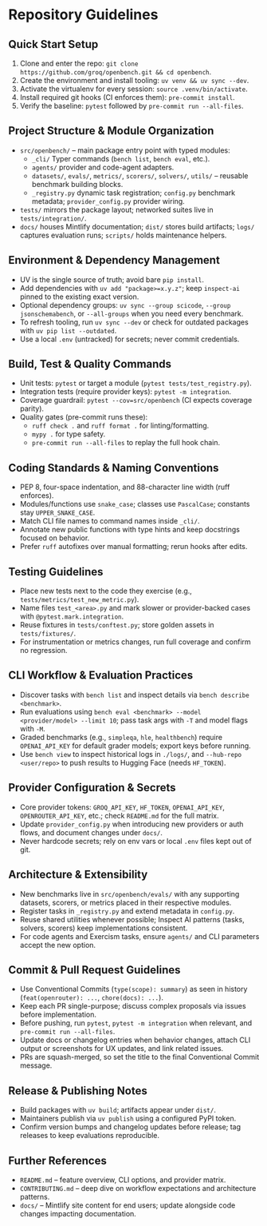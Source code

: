# Repository Guidelines

## Quick Start Setup
1. Clone and enter the repo: `git clone https://github.com/groq/openbench.git && cd openbench`.
2. Create the environment and install tooling: `uv venv && uv sync --dev`.
3. Activate the virtualenv for every session: `source .venv/bin/activate`.
4. Install required git hooks (CI enforces them): `pre-commit install`.
5. Verify the baseline: `pytest` followed by `pre-commit run --all-files`.

## Project Structure & Module Organization
- `src/openbench/` – main package entry point with typed modules:
  - `_cli/` Typer commands (`bench list`, `bench eval`, etc.).
  - `agents/` provider and code-agent adapters.
  - `datasets/`, `evals/`, `metrics/`, `scorers/`, `solvers/`, `utils/` – reusable benchmark building blocks.
  - `_registry.py` dynamic task registration; `config.py` benchmark metadata; `provider_config.py` provider wiring.
- `tests/` mirrors the package layout; networked suites live in `tests/integration/`.
- `docs/` houses Mintlify documentation; `dist/` stores build artifacts; `logs/` captures evaluation runs; `scripts/` holds maintenance helpers.

## Environment & Dependency Management
- UV is the single source of truth; avoid bare `pip install`.
- Add dependencies with `uv add "package>=x.y.z"`; keep `inspect-ai` pinned to the existing exact version.
- Optional dependency groups: `uv sync --group scicode`, `--group jsonschemabench`, or `--all-groups` when you need every benchmark.
- To refresh tooling, run `uv sync --dev` or check for outdated packages with `uv pip list --outdated`.
- Use a local `.env` (untracked) for secrets; never commit credentials.

## Build, Test & Quality Commands
- Unit tests: `pytest` or target a module (`pytest tests/test_registry.py`).
- Integration tests (require provider keys): `pytest -m integration`.
- Coverage guardrail: `pytest --cov=src/openbench` (CI expects coverage parity).
- Quality gates (pre-commit runs these):
  - `ruff check .` and `ruff format .` for linting/formatting.
  - `mypy .` for type safety.
  - `pre-commit run --all-files` to replay the full hook chain.

## Coding Standards & Naming Conventions
- PEP 8, four-space indentation, and 88-character line width (ruff enforces).
- Modules/functions use `snake_case`; classes use `PascalCase`; constants stay `UPPER_SNAKE_CASE`.
- Match CLI file names to command names inside `_cli/`.
- Annotate new public functions with type hints and keep docstrings focused on behavior.
- Prefer `ruff` autofixes over manual formatting; rerun hooks after edits.

## Testing Guidelines
- Place new tests next to the code they exercise (e.g., `tests/metrics/test_new_metric.py`).
- Name files `test_<area>.py` and mark slower or provider-backed cases with `@pytest.mark.integration`.
- Reuse fixtures in `tests/conftest.py`; store golden assets in `tests/fixtures/`.
- For instrumentation or metrics changes, run full coverage and confirm no regression.

## CLI Workflow & Evaluation Practices
- Discover tasks with `bench list` and inspect details via `bench describe <benchmark>`.
- Run evaluations using `bench eval <benchmark> --model <provider/model> --limit 10`; pass task args with `-T` and model flags with `-M`.
- Graded benchmarks (e.g., `simpleqa`, `hle`, `healthbench`) require `OPENAI_API_KEY` for default grader models; export keys before running.
- Use `bench view` to inspect historical logs in `./logs/`, and `--hub-repo <user/repo>` to push results to Hugging Face (needs `HF_TOKEN`).

## Provider Configuration & Secrets
- Core provider tokens: `GROQ_API_KEY`, `HF_TOKEN`, `OPENAI_API_KEY`, `OPENROUTER_API_KEY`, etc.; check `README.md` for the full matrix.
- Update `provider_config.py` when introducing new providers or auth flows, and document changes under `docs/`.
- Never hardcode secrets; rely on env vars or local `.env` files kept out of git.

## Architecture & Extensibility
- New benchmarks live in `src/openbench/evals/` with any supporting datasets, scorers, or metrics placed in their respective modules.
- Register tasks in `_registry.py` and extend metadata in `config.py`.
- Reuse shared utilities whenever possible; Inspect AI patterns (tasks, solvers, scorers) keep implementations consistent.
- For code agents and Exercism tasks, ensure `agents/` and CLI parameters accept the new option.

## Commit & Pull Request Guidelines
- Use Conventional Commits (`type(scope): summary`) as seen in history (`feat(openrouter): ...`, `chore(docs): ...`).
- Keep each PR single-purpose; discuss complex proposals via issues before implementation.
- Before pushing, run `pytest`, `pytest -m integration` when relevant, and `pre-commit run --all-files`.
- Update docs or changelog entries when behavior changes, attach CLI output or screenshots for UX updates, and link related issues.
- PRs are squash-merged, so set the title to the final Conventional Commit message.

## Release & Publishing Notes
- Build packages with `uv build`; artifacts appear under `dist/`.
- Maintainers publish via `uv publish` using a configured PyPI token.
- Confirm version bumps and changelog updates before release; tag releases to keep evaluations reproducible.

## Further References
- `README.md` – feature overview, CLI options, and provider matrix.
- `CONTRIBUTING.md` – deep dive on workflow expectations and architecture patterns.
- `docs/` – Mintlify site content for end users; update alongside code changes impacting documentation.
